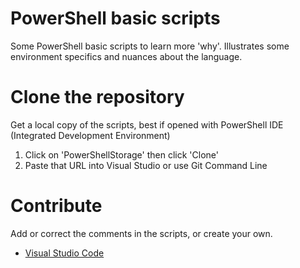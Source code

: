 # PowerShell basic scripts 
Some PowerShell basic scripts to learn more 'why'. Illustrates some environment specifics and nuances about the language. 

# Clone the repository
Get a local copy of the scripts, best if opened with PowerShell IDE (Integrated Development Environment)
1.	Click on 'PowerShellStorage' then click 'Clone'
2.	Paste that URL into Visual Studio or use Git Command Line

# Contribute
Add or correct the comments in the scripts, or create your own.
- [Visual Studio Code](https://github.com/Microsoft/vscode)
